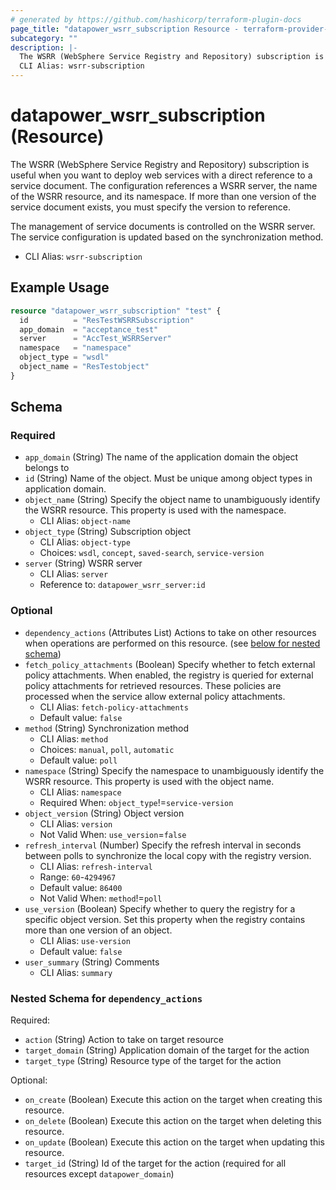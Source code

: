 ```yaml
---
# generated by https://github.com/hashicorp/terraform-plugin-docs
page_title: "datapower_wsrr_subscription Resource - terraform-provider-datapower"
subcategory: ""
description: |-
  The WSRR (WebSphere Service Registry and Repository) subscription is useful when you want to deploy web services with a direct reference to a service document. The configuration references a WSRR server, the name of the WSRR resource, and its namespace. If more than one version of the service document exists, you must specify the version to reference. The management of service documents is controlled on the WSRR server. The service configuration is updated based on the synchronization method.
  CLI Alias: wsrr-subscription
---
```


# datapower_wsrr_subscription (Resource)

The WSRR (WebSphere Service Registry and Repository) subscription is useful when you want to deploy web services with a direct reference to a service document. The configuration references a WSRR server, the name of the WSRR resource, and its namespace. If more than one version of the service document exists, you must specify the version to reference. <p>The management of service documents is controlled on the WSRR server. The service configuration is updated based on the synchronization method.</p>
  - CLI Alias: `wsrr-subscription`

## Example Usage

```terraform
resource "datapower_wsrr_subscription" "test" {
  id          = "ResTestWSRRSubscription"
  app_domain  = "acceptance_test"
  server      = "AccTest_WSRRServer"
  namespace   = "namespace"
  object_type = "wsdl"
  object_name = "ResTestobject"
}
```

<!-- schema generated by tfplugindocs -->
## Schema

### Required

- `app_domain` (String) The name of the application domain the object belongs to
- `id` (String) Name of the object. Must be unique among object types in application domain.
- `object_name` (String) Specify the object name to unambiguously identify the WSRR resource. This property is used with the namespace.
  - CLI Alias: `object-name`
- `object_type` (String) Subscription object
  - CLI Alias: `object-type`
  - Choices: `wsdl`, `concept`, `saved-search`, `service-version`
- `server` (String) WSRR server
  - CLI Alias: `server`
  - Reference to: `datapower_wsrr_server:id`

### Optional

- `dependency_actions` (Attributes List) Actions to take on other resources when operations are performed on this resource. (see [below for nested schema](#nestedatt--dependency_actions))
- `fetch_policy_attachments` (Boolean) Specify whether to fetch external policy attachments. When enabled, the registry is queried for external policy attachments for retrieved resources. These policies are processed when the service allow external policy attachments.
  - CLI Alias: `fetch-policy-attachments`
  - Default value: `false`
- `method` (String) Synchronization method
  - CLI Alias: `method`
  - Choices: `manual`, `poll`, `automatic`
  - Default value: `poll`
- `namespace` (String) Specify the namespace to unambiguously identify the WSRR resource. This property is used with the object name.
  - CLI Alias: `namespace`
  - Required When: `object_type`!=`service-version`
- `object_version` (String) Object version
  - CLI Alias: `version`
  - Not Valid When: `use_version`=`false`
- `refresh_interval` (Number) Specify the refresh interval in seconds between polls to synchronize the local copy with the registry version.
  - CLI Alias: `refresh-interval`
  - Range: `60`-`4294967`
  - Default value: `86400`
  - Not Valid When: `method`!=`poll`
- `use_version` (Boolean) Specify whether to query the registry for a specific object version. Set this property when the registry contains more than one version of an object.
  - CLI Alias: `use-version`
  - Default value: `false`
- `user_summary` (String) Comments
  - CLI Alias: `summary`

<a id="nestedatt--dependency_actions"></a>
### Nested Schema for `dependency_actions`

Required:

- `action` (String) Action to take on target resource
- `target_domain` (String) Application domain of the target for the action
- `target_type` (String) Resource type of the target for the action

Optional:

- `on_create` (Boolean) Execute this action on the target when creating this resource.
- `on_delete` (Boolean) Execute this action on the target when deleting this resource.
- `on_update` (Boolean) Execute this action on the target when updating this resource.
- `target_id` (String) Id of the target for the action (required for all resources except `datapower_domain`)
